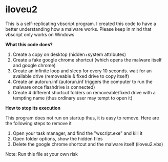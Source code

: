 # iloveu2
This is a self-replicating vbscript program. I created this code to have a better understanding how a malware works.
Please keep in mind that vbscript only works on Windows

<b>What this code does?</b>

1. Create a copy on desktop (hidden+system attributes)
2. Create a fake google chrome shortcut (which opens the malware itself and google chrome)
3. Create an infinite loop and sleep for every 10 seconds. wait for an available drive (removeable & fixed drive to copy itself)
4. Create an autorun.inf (autorun.inf triggers the computer to run the malware once flashdrive is connected)
5. Create 4 different shortcut folders on removeable/fixed drive with a tempting name (thus ordinary user may tempt to open it)
 
<b>How to stop its execution</b>

This program does not run on startup thus, it is easy to remove. Here are the following steps to remove it

1. Open your task manager, and find the "wscript.exe" and kill it
2. Open folder options, show the hidden files
3. Delete the google chrome shortcut and the malware itself (iloveu2.vbs)

Note: Run this file at your own risk
